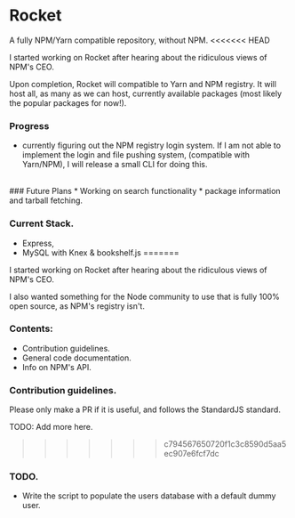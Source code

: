 # Rocket
A fully NPM/Yarn compatible repository, without NPM.
<<<<<<< HEAD
<br/>

I started working on Rocket after hearing about the ridiculous views of NPM's CEO.
<br/>

Upon completion, Rocket will compatible to Yarn and NPM registry. It will host all, as many as we can host, currently available packages (most likely the popular packages for now!).
<br/>

### Progress
* currently figuring out the NPM registry login system.
  If I am not able to implement the login and file pushing system, (compatible with Yarn/NPM), I will release a small CLI for doing this.
<br/>
### Future Plans
* Working on search functionality
* package information and tarball fetching.
<br/>

### Current Stack.
+ Express,
+ MySQL with Knex & bookshelf.js
=======


I started working on Rocket after hearing about the ridiculous views of NPM's CEO.

I also wanted something for the Node community to use that is fully 100% open source, as NPM's registry isn't.

### Contents:

- Contribution guidelines.
- General code documentation.
- Info on NPM's API.




### Contribution guidelines.

Please only make a PR if it is useful, and follows the StandardJS standard.

TODO: Add more here.
>>>>>>> c794567650720f1c3c8590d5aa5ec907e6fcf7dc




### TODO.

- Write the script to populate the users database with a default dummy user. 
